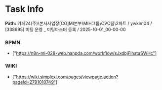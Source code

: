 # Task Info

**Path:** 카페24(주)\본사사업장\[CG]MI본부\MIH그룹\CVC팀\2파트 / ywkim04 / [338695] 미팅 운영 _ 미팅마스터 등록 / 2025-10-01_00-00-00

### BPMN
- ["https://n8n-mi-028-web.hanpda.com/workflow/sJxdbjFlhataSWHc"]

### WIKI
- ["https://wiki.simplexi.com/pages/viewpage.action?pageId=2791010749"]


